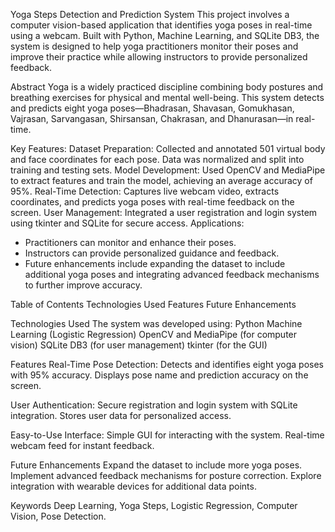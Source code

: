Yoga Steps Detection and Prediction System
This project involves a computer vision-based application that identifies yoga poses in real-time using a webcam. Built with Python, Machine Learning, and SQLite DB3, the system is designed to help yoga practitioners monitor their poses and improve their practice while allowing instructors to provide personalized feedback.

Abstract
Yoga is a widely practiced discipline combining body postures and breathing exercises for physical and mental well-being. This system detects and predicts eight yoga poses—Bhadrasan, Shavasan, Gomukhasan, Vajrasan, Sarvangasan, Shirsansan, Chakrasan, and Dhanurasan—in real-time.

Key Features:
Dataset Preparation: Collected and annotated 501 virtual body and face coordinates for each pose. Data was normalized and split into training and testing sets.
Model Development: Used OpenCV and MediaPipe to extract features and train the model, achieving an average accuracy of 95%.
Real-Time Detection: Captures live webcam video, extracts coordinates, and predicts yoga poses with real-time feedback on the screen.
User Management: Integrated a user registration and login system using tkinter and SQLite for secure access.
Applications:
- Practitioners can monitor and enhance their poses.
- Instructors can provide personalized guidance and feedback.
- Future enhancements include expanding the dataset to include additional yoga poses and integrating advanced feedback mechanisms to further improve accuracy.

Table of Contents
Technologies Used
Features
Future Enhancements

Technologies Used
The system was developed using:
Python
Machine Learning (Logistic Regression)
OpenCV and MediaPipe (for computer vision)
SQLite DB3 (for user management)
tkinter (for the GUI)

Features
Real-Time Pose Detection:
Detects and identifies eight yoga poses with 95% accuracy.
Displays pose name and prediction accuracy on the screen.

User Authentication:
Secure registration and login system with SQLite integration.
Stores user data for personalized access.

Easy-to-Use Interface:
Simple GUI for interacting with the system.
Real-time webcam feed for instant feedback.

Future Enhancements
Expand the dataset to include more yoga poses.
Implement advanced feedback mechanisms for posture correction.
Explore integration with wearable devices for additional data points.

Keywords
Deep Learning, Yoga Steps, Logistic Regression, Computer Vision, Pose Detection.
